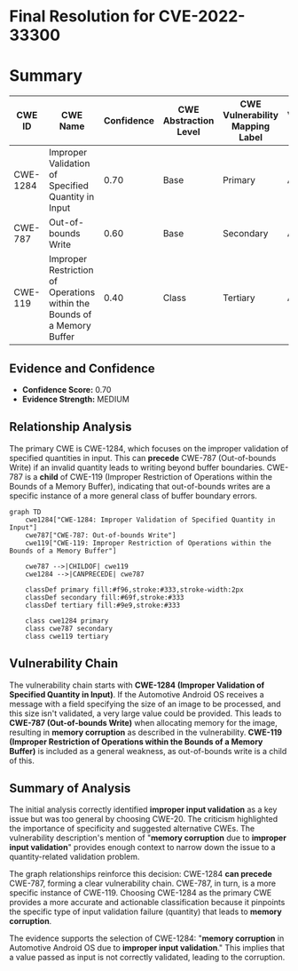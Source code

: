 # Final Resolution for CVE-2022-33300

# Summary
| CWE ID | CWE Name | Confidence | CWE Abstraction Level | CWE Vulnerability Mapping Label | CWE-Vulnerability Mapping Notes |
|---|---|---|---|---|---|
| CWE-1284 | Improper Validation of Specified Quantity in Input | 0.70 | Base | Primary | Allowed |
| CWE-787 | Out-of-bounds Write | 0.60 | Base | Secondary | Allowed |
| CWE-119 | Improper Restriction of Operations within the Bounds of a Memory Buffer | 0.40 | Class | Tertiary | Allowed |

## Evidence and Confidence

*   **Confidence Score:** 0.70
*   **Evidence Strength:** MEDIUM

## Relationship Analysis
The primary CWE is CWE-1284, which focuses on the improper validation of specified quantities in input. This can **precede** CWE-787 (Out-of-bounds Write) if an invalid quantity leads to writing beyond buffer boundaries. CWE-787 is a **child** of CWE-119 (Improper Restriction of Operations within the Bounds of a Memory Buffer), indicating that out-of-bounds writes are a specific instance of a more general class of buffer boundary errors.
```mermaid
graph TD
    cwe1284["CWE-1284: Improper Validation of Specified Quantity in Input"]
    cwe787["CWE-787: Out-of-bounds Write"]
    cwe119["CWE-119: Improper Restriction of Operations within the Bounds of a Memory Buffer"]

    cwe787 -->|CHILDOF| cwe119
    cwe1284 -->|CANPRECEDE| cwe787

    classDef primary fill:#f96,stroke:#333,stroke-width:2px
    classDef secondary fill:#69f,stroke:#333
    classDef tertiary fill:#9e9,stroke:#333

    class cwe1284 primary
    class cwe787 secondary
    class cwe119 tertiary
```

## Vulnerability Chain
The vulnerability chain starts with **CWE-1284 (Improper Validation of Specified Quantity in Input)**. If the Automotive Android OS receives a message with a field specifying the size of an image to be processed, and this size isn't validated, a very large value could be provided. This leads to **CWE-787 (Out-of-bounds Write)** when allocating memory for the image, resulting in **memory corruption** as described in the vulnerability. **CWE-119 (Improper Restriction of Operations within the Bounds of a Memory Buffer)** is included as a general weakness, as out-of-bounds write is a child of this.

## Summary of Analysis
The initial analysis correctly identified **improper input validation** as a key issue but was too general by choosing CWE-20. The criticism highlighted the importance of specificity and suggested alternative CWEs. The vulnerability description's mention of "**memory corruption** due to **improper input validation**" provides enough context to narrow down the issue to a quantity-related validation problem.

The graph relationships reinforce this decision: CWE-1284 **can precede** CWE-787, forming a clear vulnerability chain. CWE-787, in turn, is a more specific instance of CWE-119. Choosing CWE-1284 as the primary CWE provides a more accurate and actionable classification because it pinpoints the specific type of input validation failure (quantity) that leads to **memory corruption**.

The evidence supports the selection of CWE-1284: "**memory corruption** in Automotive Android OS due to **improper input validation**." This implies that a value passed as input is not correctly validated, leading to the corruption.